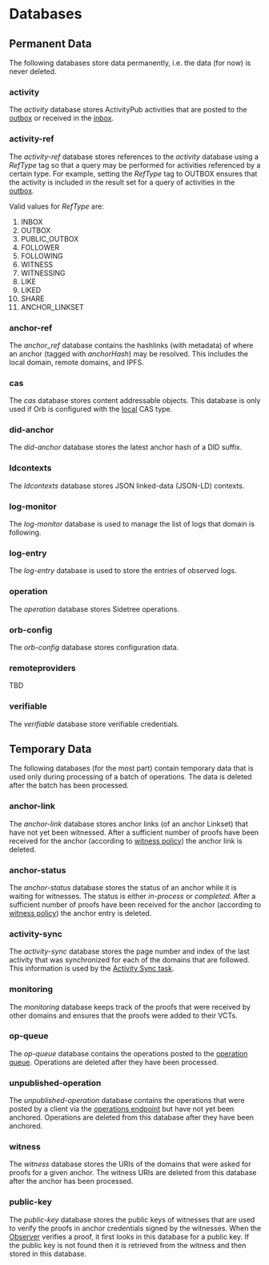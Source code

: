 # Databases

## Permanent Data

The following databases store data permanently, i.e. the data (for now) is never deleted.

### activity

The _activity_ database stores ActivityPub activities that are posted to the
[outbox](../restendpoints/activitypub.html#outbox) or received in the
[inbox](../restendpoints/activitypub.html#inbox).

### activity-ref

The _activity-ref_ database stores references to the _activity_ database using a _RefType_ tag so that
a query may be performed for activities referenced by a certain type. For example, setting the _RefType_
tag to OUTBOX ensures that the activity is included in the result set for a query of activities
in the [outbox](../restendpoints/activitypub.html#outbox).

Valid values for _RefType_ are:
1) INBOX
2) OUTBOX
3) PUBLIC_OUTBOX
4) FOLLOWER
5) FOLLOWING
6) WITNESS
7) WITNESSING
8) LIKE
9) LIKED
10) SHARE
11) ANCHOR_LINKSET

### anchor-ref

The _anchor_ref_ database contains the hashlinks (with metadata) of where an anchor
(tagged with _anchorHash_) may be resolved. This includes the local domain, remote domains, and IPFS.

### cas

The _cas_ database stores content addressable objects. This database is only used if Orb is configured
with the [local](../parameters.html#cas-type) CAS type.

### did-anchor

The _did-anchor_ database stores the latest anchor hash of a DID suffix.

### ldcontexts

The _ldcontexts_ database stores JSON linked-data (JSON-LD) contexts.

### log-monitor

The _log-monitor_ database is used to manage the list of logs that domain is following.  

### log-entry

The _log-entry_ database is used to store the entries of observed logs.

### operation

The _operation_ database stores Sidetree operations.

### orb-config

The _orb-config_ database stores configuration data.

### remoteproviders

TBD

### verifiable

The _verifiable_ database store verifiable credentials.

## Temporary Data

The following databases (for the most part) contain temporary data that is used only during processing
of a batch of operations. The data is deleted after the batch has been processed.

### anchor-link

The _anchor-link_ database stores anchor links (of an anchor Linkset) that have not yet been witnessed.
After a sufficient number of proofs have been received for the anchor (according to
[witness policy](witnesspolicy.html#witness-policy)) the anchor link is deleted.

### anchor-status

The _anchor-status_ database stores the status of an anchor while it is waiting for witnesses.
The status is either _in-process_ or _completed_. After a sufficient number of proofs have been
received for the anchor (according to [witness policy](witnesspolicy.html#witness-policy)) the
anchor entry is deleted.

### activity-sync

The _activity-sync_ database stores the page number and index of the last activity
that was synchronized for each of the domains that are followed. This information is used by the
[Activity Sync task](onboardrecover.html#activity-sync-task).

### monitoring

The _monitoring_ database keeps track of the proofs that were received by other domains and ensures
that the proofs were added to their VCTs.

### op-queue

The _op-queue_ database contains the operations posted to the [operation queue](batchwriter.html#operation-queue).
Operations are deleted after they have been processed.

### unpublished-operation

The _unpublished-operation_ database contains the operations that were posted by a client via the
[operations endpoint](../restendpoints/sidetree.html#operations) but have not yet been anchored.
Operations are deleted from this database after they have been anchored.

### witness

The _witness_ database stores the URIs of the domains that were asked for proofs for a given anchor.
The witness URIs are deleted from this database after the anchor has been processed.

### public-key

The _public-key_ database stores the public keys of witnesses that are used to verify the proofs in anchor
credentials signed by the witnesses. When the [Observer](observer.html#observer) verifies a proof, it first looks in
this database for a public key. If the public key is not found then it is retrieved from the witness and then stored
in this database.
